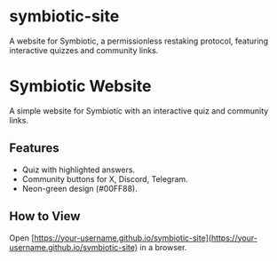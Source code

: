 # symbiotic-site
A website for Symbiotic, a permissionless restaking protocol, featuring interactive quizzes and community links.
# Symbiotic Website

A simple website for Symbiotic with an interactive quiz and community links.

## Features
- Quiz with highlighted answers.
- Community buttons for X, Discord, Telegram.
- Neon-green design (#00FF88).

## How to View
Open [https://your-username.github.io/symbiotic-site](https://your-username.github.io/symbiotic-site) in a browser.
